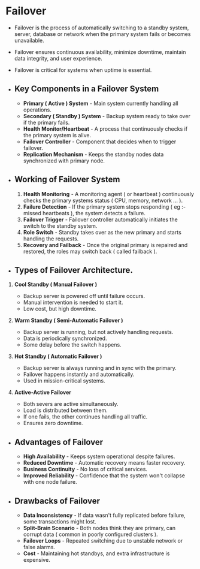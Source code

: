 # Failover
- Failover is the process of automatically switching to a standby system, server, database or network when the primary system fails or becomes unavailable.
- Failover ensures continuous availability, minimize downtime, maintain data integrity, and user experience.
- Failover is critical for systems when uptime is essential.

- ## Key Components in a Failover System
	- **Primary ( Active ) System** - Main system currently handling all operations.
	- **Secondary ( Standby ) System** - Backup system ready to take over if the primary fails.
	- **Health Monitor/Heartbeat** - A process that continuously checks if the primary system is alive.
	- **Failover Controller** - Component that decides when to trigger failover.
	- **Replication Mechanism** - Keeps the standby nodes data synchronized with primary node.

- ## Working of Failover System
	1. **Health Monitoring** - A monitoring agent ( or heartbeat ) continuously checks the primary systems status ( CPU, memory, network ... ).
	2. **Failure Detection** - If the primary system stops responding ( eg :- missed heartbeats ), the system detects a failure.
	3. **Failover Trigger** - Failover controller automatically initiates the switch to the standby system.
	4. **Role Switch** - Standby takes over as the new primary and starts handling the requests.
	5. **Recovery and Failback** - Once the original primary is repaired and restored, the roles may switch back ( called failback ).

- ## Types of Failover Architecture.
1. **Cool Standby ( Manual Failover )**
	- Backup server is powered off until failure occurs.
	- Manual intervention is needed to start it.
	- Low cost, but high downtime.

2. **Warm Standby ( Semi-Automatic Failover )**
	- Backup server is running, but not actively handling requests.
	- Data is periodically synchronized.
	- Some delay before the switch happens.

3. **Hot Standby ( Automatic Failover )**
	- Backup server is always running and in sync with the primary.
	- Failover happens instantly and automatically.
	- Used in mission-critical systems.

4. **Active-Active Failover**
	- Both severs are active simultaneously.
	- Load is distributed between them.
	- If one fails, the other continues handling all traffic.
	- Ensures zero downtime.

- ## Advantages of Failover
	- **High Availability** - Keeps system operational despite failures.
	- **Reduced Downtime** - Automatic recovery means faster recovery.
	- **Business Continuity** - No loss of critical services.
	- **Improved Reliability** - Confidence that the system won't collapse with one node failure.

- ## Drawbacks of Failover
	- **Data Inconsistency** - If data wasn't fully replicated before failure, some transactions might lost.
	- **Split-Brain Scenario** - Both nodes think they are primary, can corrupt data ( common in poorly configured clusters ).
	- **Failover Loops** - Repeated switching due to unstable network or false alarms.
	- **Cost** - Maintaining hot standbys, and extra infrastructure is expensive.
